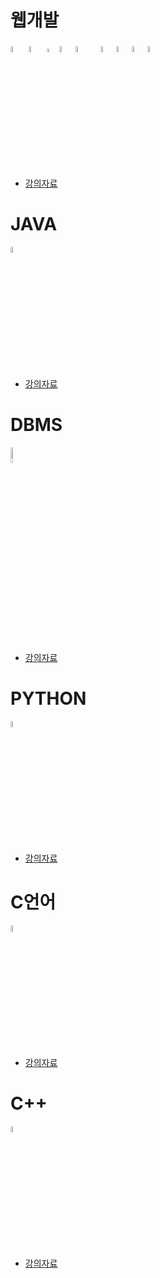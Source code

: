 <!--
**to7485/to7485** is a ✨ _special_ ✨ repository because its `README.md` (this file) appears on your GitHub profile.

Here are some ideas to get you started:

- 🔭 I’m currently working on ...
- 🌱 I’m currently learning ...
- 👯 I’m looking to collaborate on ...
- 🤔 I’m looking for help with ...
- 💬 Ask me about ...
- 📫 How to reach me: ...
- 😄 Pronouns: ...
- ⚡ Fun fact: ...
-->
# 웹개발
<image src="image/java_icon.jpeg" width="5%" height="5%"> <image src="image/html_icon.ico" width="5%" height="5%"> <image src="image/css_icon.png" width="4%" height="4%"><image src="image/js_icon.png" width="5%" height="5%"><image src="image/oracle_icon.png" width="8%" height="5%"><image src="image/jsp_icon.png" width="5%" height="5%"><image src="image/spring_icon.png" width="5%" height="5%"><image src="image/thymeleaf_icon.png" width="5%" height="5%"><image src="image/springboot_icon.png" width="5%" height="5%">
- [강의자료](https://github.com/to7485/Web1500)

# JAVA
<image src="image/java_icon.jpeg" width="5%" height="5%">
  
- [강의자료](https://github.com/to7485/Java1900)

# DBMS
<image src="image/oracle_icon.png" width="8%" height="8%">
  
- [강의자료](https://github.com/to7485/DBMS1900)

# PYTHON
<image src="image/python_icon.png" width="5%" height="5%">

- [강의자료](https://github.com/to7485/PYTHON1900)

# C언어
<image src="image/c_icon.webp" width="5%" height="5%">

- [강의자료](https://github.com/to7485/Clang)

# C++
<image src="image/c++_icon.png" width="5%" height="5%">
  
- [강의자료](https://github.com/to7485/CppLang)

